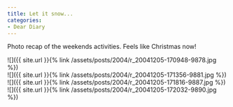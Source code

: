 ```yaml
---
title: Let it snow...
categories:
- Dear Diary
---
```


Photo recap of the weekends activities. Feels like Christmas now!

![]({{ site.url }}{% link /assets/posts/2004/r_20041205-170948-9878.jpg %})  
![]({{ site.url }}{% link /assets/posts/2004/r_20041205-171356-9881.jpg %})  
![]({{ site.url }}{% link /assets/posts/2004/r_20041205-171816-9887.jpg %})  
![]({{ site.url }}{% link /assets/posts/2004/r_20041205-172032-9890.jpg %})

